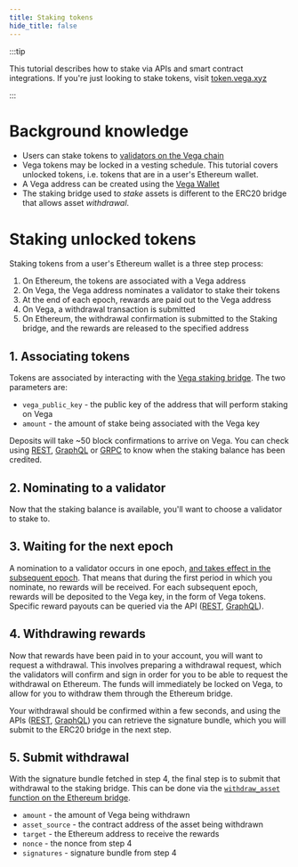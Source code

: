 ```yaml
---
title: Staking tokens
hide_title: false
---
```


:::tip

This tutorial describes how to stake via APIs and smart contract integrations. If you're just looking to stake tokens, visit [token.vega.xyz](https://token.vega.xyz)

:::

# Background knowledge
* Users can stake tokens to [validators on the Vega chain](../concepts/vega-chain#delegated-proof-of-stake)
* Vega tokens may be locked in a vesting schedule. This tutorial covers unlocked tokens, i.e. tokens that are in a user's Ethereum wallet.
* A Vega address can be created using the [Vega Wallet](../tools/vega-wallet/)
* The staking bridge used to *stake* assets is different to the ERC20 bridge that allows asset *withdrawal*.

# Staking unlocked tokens
Staking tokens from a user's Ethereum wallet is a three step process:
1. On Ethereum, the tokens are associated with a Vega address
2. On Vega, the Vega address nominates a validator to stake their tokens
3. At the end of each epoch, rewards are paid out to the Vega address
4. On Vega, a withdrawal transaction is submitted
5. On Ethereum, the withdrawal confirmation is submitted to the Staking bridge, and the rewards are released to the specified address

## 1. Associating tokens
Tokens are associated by interacting with the [Vega staking bridge](../api/bridge/interfaces/Vega_Staking_Bridge#stake). The two parameters are:
* `vega_public_key` - the public key of the address that will perform staking on Vega
* `amount` - the amount of stake being associated with the Vega key

Deposits will take ~50 block confirmations to arrive on Vega. You can check using [REST](../api/rest/data-node/data#operation/TradingDataService_PartyStake), [GraphQL](../graphql/objects/party#operation/TradingDataService_ERC20WithdrawalApproval) or [GRPC](../grpc/vega/vega.proto#vegaproto) to know when the staking balance has been credited.

## 2. Nominating to a validator
Now that the staking balance is available, you'll want to choose a validator to stake to. 

## 3. Waiting for the next epoch
A nomination to a validator occurs in one epoch, [and takes effect in the subsequent epoch](../concepts/vega-chain#operation/ERC20WithdrawalApproval). That means that during the first period in which you nominate, no rewards will be received. For each subsequent epoch, rewards will be deposited to the Vega key, in the form of Vega tokens. Specific reward payouts can be queried via the API ([REST](../api/rest/data-node/data#operation/TradingDataService_GetRewards), [GraphQL](..api/rest/data-node/data#operation/TradingDataService_GetRewards)).

## 4. Withdrawing rewards
Now that rewards have been paid in to your account, you will want to request a withdrawal. This involves preparing a withdrawal request, which the validators will confirm and sign in order for you to be able to request the withdrawal on Ethereum. The funds will immediately be locked on Vega, to allow for you to withdraw them through the Ethereum bridge.

Your withdrawal should be confirmed within a few seconds, and using the APIs ([REST](../api/rest/data-node/data#operation/TradingDataService_Withdrawals),  [GraphQL](../graphql/objects/party#withdrawals-withdrawal)) you can retrieve the signature bundle, which you will submit to the ERC20 bridge in the next step.

## 5. Submit withdrawal
With the signature bundle fetched in step 4, the final step is to submit that withdrawal to the staking bridge. This can be done via the [`withdraw_asset` function on the Ethereum bridge](../api/bridge/interfaces/IERC20_Bridge_Logic#withdraw_asset).
* `amount` - the amount of Vega being withdrawn
* `asset_source` - the contract address of the asset being withdrawn
* `target` - the Ethereum address to receive the rewards
* `nonce` - the nonce from step 4
* `signatures` - signature bundle from step 4